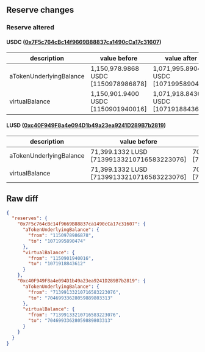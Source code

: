 ## Reserve changes

### Reserve altered

#### USDC ([0x7F5c764cBc14f9669B88837ca1490cCa17c31607](https://optimistic.etherscan.io/address/0x7F5c764cBc14f9669B88837ca1490cCa17c31607))

| description | value before | value after |
| --- | --- | --- |
| aTokenUnderlyingBalance | 1,150,978.9868 USDC [1150978986878] | 1,071,995.8904 USDC [1071995890474] |
| virtualBalance | 1,150,901.9400 USDC [1150901940016] | 1,071,918.8436 USDC [1071918843612] |


#### LUSD ([0xc40F949F8a4e094D1b49a23ea9241D289B7b2819](https://optimistic.etherscan.io/address/0xc40F949F8a4e094D1b49a23ea9241D289B7b2819))

| description | value before | value after |
| --- | --- | --- |
| aTokenUnderlyingBalance | 71,399.1332 LUSD [71399133210716583223076] | 70,469.9336 LUSD [70469933628059889803313] |
| virtualBalance | 71,399.1332 LUSD [71399133210716583223076] | 70,469.9336 LUSD [70469933628059889803313] |


## Raw diff

```json
{
  "reserves": {
    "0x7F5c764cBc14f9669B88837ca1490cCa17c31607": {
      "aTokenUnderlyingBalance": {
        "from": "1150978986878",
        "to": "1071995890474"
      },
      "virtualBalance": {
        "from": "1150901940016",
        "to": "1071918843612"
      }
    },
    "0xc40F949F8a4e094D1b49a23ea9241D289B7b2819": {
      "aTokenUnderlyingBalance": {
        "from": "71399133210716583223076",
        "to": "70469933628059889803313"
      },
      "virtualBalance": {
        "from": "71399133210716583223076",
        "to": "70469933628059889803313"
      }
    }
  }
}
```